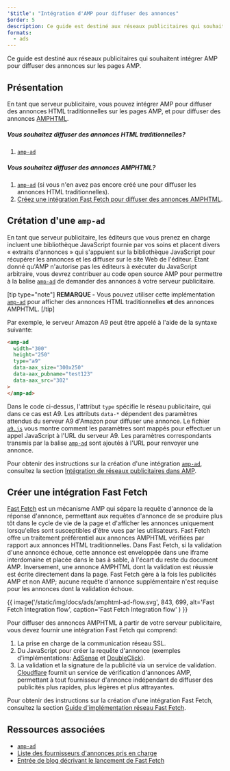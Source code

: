 ```yaml
---
'$title': "Intégration d'AMP pour diffuser des annonces"
$order: 5
description: Ce guide est destiné aux réseaux publicitaires qui souhaitent intégrer AMP pour diffuser des annonces sur les pages AMP.
formats:
  - ads
---
```


Ce guide est destiné aux réseaux publicitaires qui souhaitent intégrer AMP pour diffuser des annonces sur les pages AMP.

## Présentation

En tant que serveur publicitaire, vous pouvez intégrer AMP pour diffuser des annonces HTML traditionnelles sur les pages AMP, et pour diffuser des annonces [AMPHTML](../../../documentation/guides-and-tutorials/learn/intro-to-amphtml-ads.md).

##### Vous souhaitez diffuser des annonces HTML traditionnelles?

1. [`amp-ad`](../../../documentation/components/reference/amp-ad.md)

##### Vous souhaitez diffuser des annonces AMPHTML?

1. [`amp-ad`](../../../documentation/components/reference/amp-ad.md) (si vous n'en avez pas encore créé une pour diffuser les annonces HTML traditionnelles).
2. [Créez une intégration Fast Fetch pour diffuser des annonces AMPHTML](#creating-a-fast-fetch-integration).

## Crétation d'une `amp-ad` <a name="creating-an-amp-ad"></a>

En tant que serveur publicitaire, les éditeurs que vous prenez en charge incluent une bibliothèque JavaScript fournie par vos soins et placent divers « extraits d'annonces » qui s'appuient sur la bibliothèque JavaScript pour récupérer les annonces et les diffuser sur le site Web de l'éditeur. Étant donné qu'AMP n'autorise pas les éditeurs à exécuter du JavaScript arbitraire, vous devrez contribuer au code open source AMP pour permettre à la balise [`amp-ad`](../../../documentation/components/reference/amp-ad.md) de demander des annonces à votre serveur publicitaire.

[tip type="note"] **REMARQUE -** Vous pouvez utiliser cette implémentation [`amp-ad`](../../../documentation/components/reference/amp-ad.md) pour afficher des annonces HTML traditionnelles **et** des annonces AMPHTML. [/tip]

Par exemple, le serveur Amazon A9 peut être appelé à l'aide de la syntaxe suivante:

```html
<amp-ad
  width="300"
  height="250"
  type="a9"
  data-aax_size="300x250"
  data-aax_pubname="test123"
  data-aax_src="302"
>
</amp-ad>
```

Dans le code ci-dessus, l'attribut `type` spécifie le réseau publicitaire, qui dans ce cas est A9. Les attributs `data-*` dépendent des paramètres attendus du serveur A9 d'Amazon pour diffuser une annonce. Le fichier [`a9.js`](https://github.com/ampproject/amphtml/blob/master/ads/a9.js) vous montre comment les paramètres sont mappés pour effectuer un appel JavaScript à l'URL du serveur A9. Les paramètres correspondants transmis par la balise [`amp-ad`](../../../documentation/components/reference/amp-ad.md) sont ajoutés à l'URL pour renvoyer une annonce.

Pour obtenir des instructions sur la création d'une intégration [`amp-ad`](../../../documentation/components/reference/amp-ad.md), consultez la section [Intégration de réseaux publicitaires dans AMP](https://github.com/ampproject/amphtml/blob/master/ads/README.md).

## Créer une intégration Fast Fetch <a name="creating-a-fast-fetch-integration"></a>

[Fast Fetch](https://blog.amp.dev/2017/08/21/even-faster-loading-ads-in-amp/) est un mécanisme AMP qui sépare la requête d'annonce de la réponse d'annonce, permettant aux requêtes d'annonce de se produire plus tôt dans le cycle de vie de la page et d'afficher les annonces uniquement lorsqu'elles sont susceptibles d'être vues par les utilisateurs. Fast Fetch offre un traitement préférentiel aux annonces AMPHTML vérifiées par rapport aux annonces HTML traditionnelles. Dans Fast Fetch, si la validation d'une annonce échoue, cette annonce est enveloppée dans une iframe interdomaine et placée dans le bas à sable, à l'écart du reste du document AMP. Inversement, une annonce AMPHTML dont la validation est réussie est écrite directement dans la page. Fast Fetch gère à la fois les publicités AMP et non AMP; aucune requête d'annonce supplémentaire n'est requise pour les annonces dont la validation échoue.

{{ image('/static/img/docs/ads/amphtml-ad-flow.svg', 843, 699, alt='Fast Fetch Integration flow', caption='Fast Fetch Integration flow' ) }}

Pour diffuser des annonces AMPHTML à partir de votre serveur publicitaire, vous devez fournir une intégration Fast Fetch qui comprend:

1. La prise en charge de la communication réseau SSL.
2. Du JavaScript pour créer la requête d'annonce (exemples d'implémentations: [AdSense](https://github.com/ampproject/amphtml/tree/master/extensions/amp-ad-network-adsense-impl) et [DoubleClick](https://github.com/ampproject/amphtml/tree/master/extensions/amp-ad-network-doubleclick-impl)).
3. La validation et la signature de la publicité via un service de validation. [Cloudflare](https://blog.cloudflare.com/firebolt/) fournit un service de vérification d'annonces AMP, permettant à tout fournisseur d'annonce indépendant de diffuser des publicités plus rapides, plus légères et plus attrayantes.

Pour obtenir des instructions sur la création d'une intégration Fast Fetch, consultez la section [Guide d'implémentation réseau Fast Fetch](https://github.com/ampproject/amphtml/blob/master/ads/google/a4a/docs/Network-Impl-Guide.md).

## Ressources associées

- [`amp-ad`](../../../documentation/components/reference/amp-ad.md)
- [Liste des fournisseurs d'annonces pris en charge](../../../documentation/guides-and-tutorials/develop/monetization/ads_vendors.md)
- [Entrée de blog décrivant le lancement de Fast Fetch](https://blog.amp.dev/2017/08/21/even-faster-loading-ads-in-amp/)
